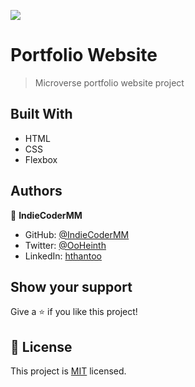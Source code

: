 ![](https://img.shields.io/badge/Microverse-blueviolet)

# Portfolio Website

> Microverse portfolio website project

## Built With

- HTML
- CSS
- Flexbox

## Authors

👤 **IndieCoderMM**

- GitHub: [@IndieCoderMM](https://github.com/IndieCoderMM)
- Twitter: [@OoHeinth](https://twitter.com/OoHeinth)
- LinkedIn: [hthantoo](https://www.linkedin.com/in/hthantoo)

## Show your support

Give a ⭐️ if you like this project!

## 📝 License

This project is [MIT](./MIT.md) licensed.

